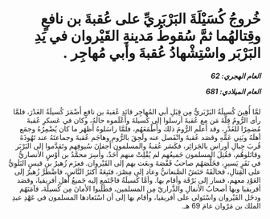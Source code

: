 <h1 dir="rtl">خُروجُ كُسَيْلَةَ البَرْبَريِّ على عُقبةَ بن نافعٍ وقِتالهُما ثمَّ سُقوطُ مَدينةِ القَيْروان في يَدِ البَرْبَر واسْتِشْهادُ عُقبةَ وأبي مُهاجِر  .</h1>

<h5 dir="rtl">العام الهجري:  62

العام الميلادي: 681

</h5>

<p dir="rtl">لمَّا أُهِينَ كُسيلَةُ البَرْبَريُّ مِن قِبَلِ أبي المُهاجِر قائدِ عُقبةَ بن نافعٍ أَضْمَرَ كُسيلَةُ الغَدْرَ، فلمَّا رأى الرُّومُ قِلَّةَ مَن مع عُقبةَ أرسلوا إلى كُسيلةَ وأَعْلَموه حالَهُ، وكان في عَسكرِ عُقبةَ مُضمِرًا للغَدْرِ، وقد أَعلَم الرُّومَ ذلك وأَطْمَعَهُم، فلمَّا راسَلوهُ أَظهَر ما كان يُضْمِرُهُ وجمَع أهلَهُ وبَنِي عَمِّهِ وقصَد عُقبةَ وانْفَصل عنه ولَحِقَ بالرُّومِ وهاجَم عُقبةَ وجماعتَهُ عند تَهُوذَةَ قُربَ جِبالِ أوراس بالجَزائِر، فكَسَر عُقبةُ والمسلمون أَجفانَ سُيوفِهم وتَقدَّموا إلى البَرْبَر وقاتَلوهُم، فقُتِلَ المسلمون جَميعُهم لم يُفْلِتْ منهم أَحَدٌ، وأُسِرَ محمَّدُ بن أَوْسٍ الأنصاريُّ في نَفَرٍ يَسيرٍ، فخَلَّصَهُم صاحبُ قَفْصَةَ وبعَث بهم إلى القَيْروان. فعزَم زُهيرُ بن قيسٍ البَلَوِيُّ على القِتالِ، فخالَفَهُ حَنَشٌ الصَّنعانيُّ وعاد إلى مِصْرَ، فتَبِعَهُ أكثرُ النَّاسِ، فاضْطَرَّ زُهيرٌ إلى العَوْدِ معهم، فسار إلى بَرْقَة وأقام بها. وأمَّا كُسيلَةُ فاجْتَمع إليه جَميعُ أهلِ أفريقيا، وقصَد أفريقيا وبها أصحابُ الأنفالِ والذَّراريّ مِن المسلمين، فطَلَبوا الأمانَ مِن كُسيلَةَ، فآمَنَهُم ودخَل القَيْروان واسْتَولى على أفريقيا، وأقام بها إلى أن اسْتَعادها المسلمون في عَهْدِ عبدِ الملك بن مَرْوان عامَ 69 هـ.</p></br>
